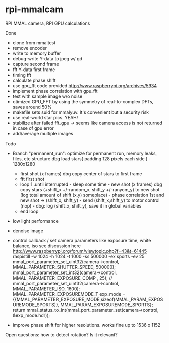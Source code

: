rpi-mmalcam
===========

RPI MMAL camera, RPI GPU calculations

Done
- clone from mmaltest
- remove encoder
- write to memory buffer
- debug-write Y-data to jpeg w/ gd
- capture second frame
- fft Y-data first frame
- timing fft
- calculate phase shift
- use gpu_fft code provided http://www.raspberrypi.org/archives/5934
- implement phase correlation with gpu_fft
- test with sample image w/o noise
- otimized GPU_FFT by using the symmetry of real-to-complex DFTs, saves around 50%
- makefile sets suid for mmalyuv. It's convenient but a security risk
- use real-world star pics. YEAH!
- stabilize after failed fft_gpu -> seems like camera access is not returned in case
  of gpu error
- add/average multiple images


Todo
- Branch "permanent_run": optimize for permanent run, memory leaks, files, etc
  structure
  dbg load stars( padding 128 pixels each side ) - 1280x1280
    - first shot  (x frames)
  dbg copy center of stars to first frame
    - fft first shot
  	- loop 1..until interrupted
  	      - sleep some time 
          - new shot (x frames)
	    dbg copy stars (+shift_x +/-random_x, shift_y +/-ranyom_y) to new shot (log total amount of shift (x,y) someplace)
		  - phase correlation 1st and new shot -> (shift_x, shift_y)
		  - send (shift_x,shift_y) to motor control (nop)
		  - dbg: log (shift_x, shift_y), save it in global variables
	- end loop

- low light performance
- denoise image
- control callback / set camera parameters like exposure time, white balance, iso
  see discussion here http://www.raspberrypi.org/forum/viewtopic.php?f=43&t=61445
	raspistill -w 1024 -h 1024 -t 1000 -ss 500000 -ex sports -ev 25
	mmal_port_parameter_set_uint32(camera->control, MMAL_PARAMETER_SHUTTER_SPEED, 500000);
	mmal_port_parameter_set_int32(camera->control, MMAL_PARAMETER_EXPOSURE_COMP , 25);
	// mmal_port_parameter_set_uint32(camera->control, MMAL_PARAMETER_ISO, 1600);
    MMAL_PARAMETER_EXPOSUREMODE_T exp_mode = {{MMAL_PARAMETER_EXPOSURE_MODE,sizeof(MMAL_PARAM_EXPOSUREMODE_SPORTS)}, MMAL_PARAM_EXPOSUREMODE_SPORTS};
    return mmal_status_to_int(mmal_port_parameter_set(camera->control, &exp_mode.hdr));
- improve phase shift for higher resolutions. works fine up to 1536 x 1152

Open questions: how to detect rotation? Is it relevant?
